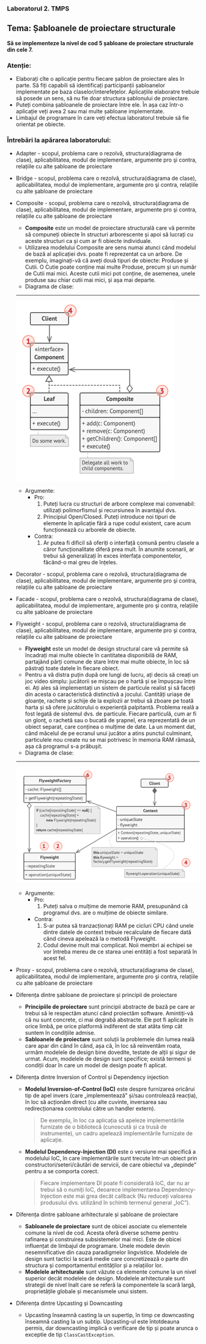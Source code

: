 ### Laboratorul 2. TMPS

## Tema: Șabloanele de proiectare structurale

**Să se implementeze la nivel de cod 5 șabloane de proiectare structurale din cele 7.**

### Atenție:
* Elaborați cîte o aplicație pentru fiecare șablon de proiectare ales în parte. Să fiți capabili să
identificați participanții șabloanelor implementate pe baza claselor/interefețelor. Aplicațiile
elaboratre trebuie să posede un sens, să nu fie doar structura șablonului de proiectare. 
* Puteți combina șabloanele de proiectare între ele. În așa caz într-o aplicație veți avea 2 sau mai
multe șabloane implementate.
* Limbajul de programare în care veți efectua laboratorul trebuie să fie orientat pe obiecte.

### Întrebări la apărarea laboratorului:
* Adapter - scopul, problema care o rezolvă, structura(diagrama de clase), aplicabilitatea, modul
de implementare, argumente pro şi contra, relațiile cu alte șabloane de proiectare

* Bridge - scopul, problema care o rezolvă, structura(diagrama de clase), aplicabilitatea, modul
de implementare, argumente pro şi contra, relațiile cu alte șabloane de proiectare

* Composite - scopul, problema care o rezolvă, structura(diagrama de clase), aplicabilitatea,
modul de implementare, argumente pro şi contra, relațiile cu alte șabloane de proiectare
  - **Composite** este un model de proiectare structurală care vă permite să compuneți obiecte în structuri arborescente
  și apoi să lucrați cu aceste structuri ca și cum ar fi obiecte individuale.
  - Utilizarea modelului Composite are sens numai atunci când modelul de bază al aplicației dvs. poate fi reprezentat ca
  un arbore.
  De exemplu, imaginați-vă că aveți două tipuri de obiecte: Produse și Cutii. O Cutie poate conține mai multe Produse,
  precum și un număr de Cutii mai mici. Aceste cutii mici pot conține, de asemenea, unele produse sau chiar cutii mai
  mici, și așa mai departe.
  - Diagrama de clase:
  ---
  ![img.png](img.png)
  - Argumente:
    * Pro:
      1. Puteți lucra cu structuri de arbore complexe mai convenabil: utilizați polimorfismul și recursiunea în avantajul
      dvs.
      2. Principiul Open/Closed. Puteți introduce noi tipuri de elemente în aplicație fără a rupe codul existent,
      care acum funcționează cu arborele de obiecte.
    * Contra:
      1. Ar putea fi dificil să oferiți o interfață comună pentru clasele a căror funcționalitate diferă prea mult. În
      anumite scenarii, ar trebui să generalizați în exces interfața componentelor, făcând-o mai greu de înțeles.

* Decorator - scopul, problema care o rezolvă, structura(diagrama de clase), aplicabilitatea,
modul de implementare, argumente pro şi contra, relațiile cu alte șabloane de proiectare

* Facade - scopul, problema care o rezolvă, structura(diagrama de clase), aplicabilitatea, modul
de implementare, argumente pro şi contra, relațiile cu alte șabloane de proiectare

* Flyweight - scopul, problema care o rezolvă, structura(diagrama de clase), aplicabilitatea,
modul de implementare, argumente pro şi contra, relațiile cu alte șabloane de proiectare
  - **Flyweight** este un model de design structural care vă permite să încadrați mai multe obiecte în cantitatea
  disponibilă de RAM, partajând părți comune de stare între mai multe obiecte, în loc să păstrați toate datele în
  fiecare obiect.
  - Pentru a vă distra puțin după ore lungi de lucru, ați decis să creați un joc video simplu: jucătorii se mișcau pe o
  hartă și se împușcau între ei. Ați ales să implementați un sistem de particule realist și să faceți din acesta o
  caracteristică distinctivă a jocului. Cantități uriașe de gloanțe, rachete și schije de la explozii ar trebui să
  zboare pe toată harta și să ofere jucătorului o experiență palpitantă.
  Problema reală a fost legată de sistemul dvs. de particule. Fiecare particulă, cum ar fi un glonț, o rachetă sau o
  bucată de șrapnel, era reprezentată de un obiect separat, care conținea o mulțime de date. La un moment dat, când
  măcelul de pe ecranul unui jucător a atins punctul culminant, particulele nou create nu se mai potrivesc în memoria
  RAM rămasă, așa că programul s-a prăbușit.
  - Diagrama de clase:
  ---
  ![img_1.png](img_1.png)
  - Argumente:
    * Pro:
      1. Puteți salva o mulțime de memorie RAM, presupunând că programul dvs. are o mulțime de obiecte similare.
    * Contra:
      1. S-ar putea să tranzacționați RAM pe cicluri CPU când unele dintre datele de context trebuie recalculate de
      fiecare dată când cineva apelează la o metodă Flyweight.
      2. Codul devine mult mai complicat. Noii membri ai echipei se vor întreba mereu de ce starea unei entități a fost
      separată în acest fel.

* Proxy - scopul, problema care o rezolvă, structura(diagrama de clase), aplicabilitatea, modul de
implementare, argumente pro şi contra, relațiile cu alte șabloane de proiectare

* Diferența dintre șabloane de proiectare și principii de proiectare
  - **Principiile de proiectare** sunt principii abstracte de bază pe care ar trebui să le respectăm atunci când
  proiectăm software. Amintiți-vă că nu sunt concrete, ci mai degrabă abstracte. Ele pot fi aplicate în orice limbă, 
  pe orice platformă indiferent de stat atâta timp cât suntem în condițiile admise.
  - **Sabloanele de proiectare** sunt soluții la problemele din lumea reală care apar din când în când, așa că, în loc
  să reinventăm roata, urmăm modelele de design bine dovedite, testate de alții și sigur de urmat. Acum, modelele de
  design sunt specifice; există termeni și condiții doar în care un model de design poate fi aplicat.

* Diferența dintre Inversion of Control și Dependency injection
  - **Modelul Inversion-of-Control (IoC)** este despre furnizarea oricărui tip de apel invers (care „implementează” și/sau
  controlează reacția), în loc să acționăm direct (cu alte cuvinte, inversarea sau redirecționarea controlului către un
  handler extern).
    > De exemplu, în loc ca aplicația să apeleze implementările furnizate de o bibliotecă (cunoscută și ca trusă de
    > instrumente), un cadru apelează implementările furnizate de aplicație.
  - **Modelul Dependency-Injection (DI)** este o versiune mai specifică a modelului IoC, în care implementările sunt
  trecute într-un obiect prin constructori/seteri/căutări de servicii, de care obiectul va „depinde” pentru a se
  comporta corect.
    > Fiecare implementare DI poate fi considerată IoC, dar nu ar trebui să o numiți IoC, deoarece implementarea
    > Dependency-Injection este mai grea decât callback (Nu reduceți valoarea produsului dvs. utilizând în schimb
    > termenul general „IoC”).
* Diferența dintre șabloane arhitecturale și șabloane de proiectare
  - **Sabloanele de proiectare** sunt de obicei asociate cu elementele comune la nivel de cod. Acesta oferă diverse
  scheme pentru rafinarea și construirea subsistemelor mai mici. Este de obicei influențat de limbajul de programare.
  Unele modele devin nesemnificative din cauza paradigmelor lingvistice. Modelele de design sunt tactici la scară medie
  care concretizează o parte din structura și comportamentul entităților și a relațiilor lor.
  - **Modelele arhitecturale** sunt văzute ca elemente comune la un nivel superior decât modelele de design. Modelele
  arhitecturale sunt strategii de nivel înalt care se referă la componentele la scară largă, proprietățile globale și
  mecanismele unui sistem.

* Diferența dintre Upcasting și Downcasting
  - Upcasting înseamnă casting la un supertip, în timp ce downcasting înseamnă casting la un subtip. Upcasting-ul este
  întotdeauna permis, dar downcasting implică o verificare de tip și poate arunca o exceptie de tip
  `ClassCastException`.
